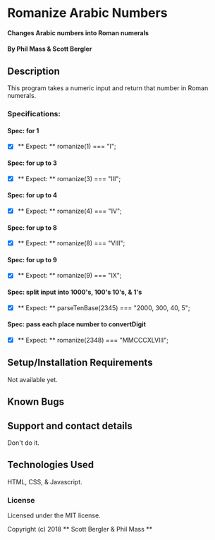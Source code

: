 # Romanize Arabic Numbers

#### Changes Arabic numbers into Roman numerals

#### By Phil Mass & Scott Bergler

## Description

This program takes a numeric input and return that number in Roman numerals.

### Specifications:
#### Spec: for 1
- [x] ** Expect: ** romanize(1) === "I";

#### Spec: for up to 3
- [x] ** Expect: ** romanize(3) === "III";

#### Spec: for up to 4
- [x] ** Expect: ** romanize(4) === "IV";

#### Spec: for up to 8
- [x] ** Expect: ** romanize(8) === "VIII";

#### Spec: for up to 9
- [x] ** Expect: ** romanize(9) === "IX";

#### Spec: split input into 1000's, 100's 10's, & 1's
- [x] ** Expect: ** parseTenBase(2345) === "2000, 300, 40, 5";

#### Spec: pass each place number to convertDigit
- [x] ** Expect: ** romanize(2348) === "MMCCCXLVIII";


## Setup/Installation Requirements
Not available yet.

## Known Bugs

## Support and contact details

Don't do it.

## Technologies Used

HTML, CSS, & Javascript.

### License

Licensed under the MIT license.

Copyright (c) 2018 ** Scott Bergler & Phil Mass **
